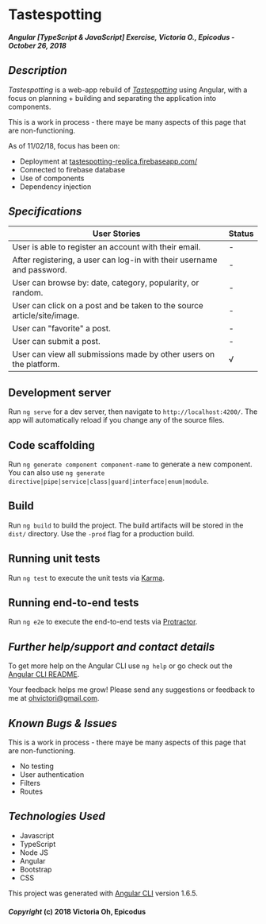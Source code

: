 # Tastespotting
##### Angular [TypeScript & JavaScript] Exercise, Victoria O., Epicodus - October 26, 2018

## *Description*
_Tastespotting_ is a web-app rebuild of _[Tastespotting](http://www.tastespotting.com/)_ using Angular, with a focus on planning + building and separating the application into components.

This is a work in process - there maye be many aspects of this page that are non-functioning.

As of 11/02/18, focus has been on:
* Deployment at [tastespotting-replica.firebaseapp.com/](https://tastespotting-replica.firebaseapp.com/)
* Connected to firebase database
* Use of components
* Dependency injection


## *Specifications*
| User Stories | Status |
|-------------|-------------|
|User is able to register an account with their email.| - |
|After registering, a user can log-in with their username and password.| - |
|User can browse by: date, category, popularity, or random.| - |
|User can click on a post and be taken to the source article/site/image.| - |
|User can "favorite" a post.| - |
|User can submit a post.| - |
|User can view all submissions made by other users on the platform.| √ |

## Development server

Run `ng serve` for a dev server, then navigate to `http://localhost:4200/`. The app will automatically reload if you change any of the source files.


## Code scaffolding

Run `ng generate component component-name` to generate a new component. You can also use `ng generate directive|pipe|service|class|guard|interface|enum|module`.

## Build

Run `ng build` to build the project. The build artifacts will be stored in the `dist/` directory. Use the `-prod` flag for a production build.

## Running unit tests

Run `ng test` to execute the unit tests via [Karma](https://karma-runner.github.io).

## Running end-to-end tests

Run `ng e2e` to execute the end-to-end tests via [Protractor](http://www.protractortest.org/).

## *Further help/support and contact details*
To get more help on the Angular CLI use `ng help` or go check out the [Angular CLI README](https://github.com/angular/angular-cli/blob/master/README.md).

Your feedback helps me grow! Please send any suggestions or feedback to me at ohvictori@gmail.com.

## *Known Bugs & Issues*
This is a work in process - there maye be many aspects of this page that are non-functioning.

* No testing
* User authentication
* Filters
* Routes


## *Technologies Used*
* Javascript
* TypeScript
* Node JS
* Angular
* Bootstrap
* CSS

This project was generated with [Angular CLI](https://github.com/angular/angular-cli) version 1.6.5.

#### *Copyright* (c) 2018 Victoria Oh, Epicodus